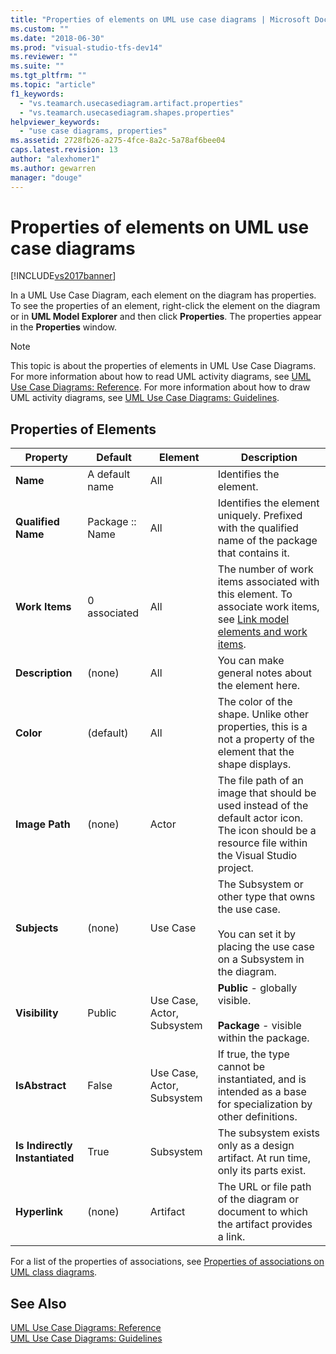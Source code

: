 ```yaml
---
title: "Properties of elements on UML use case diagrams | Microsoft Docs"
ms.custom: ""
ms.date: "2018-06-30"
ms.prod: "visual-studio-tfs-dev14"
ms.reviewer: ""
ms.suite: ""
ms.tgt_pltfrm: ""
ms.topic: "article"
f1_keywords: 
  - "vs.teamarch.usecasediagram.artifact.properties"
  - "vs.teamarch.usecasediagram.shapes.properties"
helpviewer_keywords: 
  - "use case diagrams, properties"
ms.assetid: 2728fb26-a275-4fce-8a2c-5a78af6bee04
caps.latest.revision: 13
author: "alexhomer1"
ms.author: gewarren
manager: "douge"
---
```

# Properties of elements on UML use case diagrams
[!INCLUDE[vs2017banner](../includes/vs2017banner.md)]

  
In a UML Use Case Diagram, each element on the diagram has properties. To see the properties of an element, right-click the element on the diagram or in **UML Model Explorer** and then click **Properties**. The properties appear in the **Properties** window.  
  
> [!NOTE]
>  This topic is about the properties of elements in UML Use Case Diagrams. For more information about how to read UML activity diagrams, see [UML Use Case Diagrams: Reference](../modeling/uml-use-case-diagrams-reference.md). For more information about how to draw UML activity diagrams, see [UML Use Case Diagrams: Guidelines](../modeling/uml-use-case-diagrams-guidelines.md).  
  
## Properties of Elements  
  
|Property|Default|Element|Description|  
|--------------|-------------|-------------|-----------------|  
|**Name**|A default name|All|Identifies the element.|  
|**Qualified Name**|Package :: Name|All|Identifies the element uniquely. Prefixed with the qualified name of the package that contains it.|  
|**Work Items**|0 associated|All|The number of work items associated with this element. To associate work items, see [Link model elements and work items](../modeling/link-model-elements-and-work-items.md).|  
|**Description**|(none)|All|You can make general notes about the element here.|  
|**Color**|(default)|All|The color of the shape. Unlike other properties, this is a not a property of the element that the shape displays.|  
|**Image Path**|(none)|Actor|The file path of an image that should be used instead of the default actor icon. The icon should be a resource file within the Visual Studio project.|  
|**Subjects**|(none)|Use Case|The Subsystem or other type that owns the use case.<br /><br /> You can set it by placing the use case on a Subsystem in the diagram.|  
|**Visibility**|Public|Use Case, Actor, Subsystem|**Public** - globally visible.<br /><br /> **Package** - visible within the package.|  
|**IsAbstract**|False|Use Case, Actor, Subsystem|If true, the type cannot be instantiated, and is intended as a base for specialization by other definitions.|  
|**Is Indirectly Instantiated**|True|Subsystem|The subsystem exists only as a design artifact. At run time, only its parts exist.|  
|**Hyperlink**|(none)|Artifact|The URL or file path of the diagram or document to which the artifact provides a link.|  
  
 For a list of the properties of associations, see [Properties of associations on UML class diagrams](../modeling/properties-of-associations-on-uml-class-diagrams.md).  
  
## See Also  
 [UML Use Case Diagrams: Reference](../modeling/uml-use-case-diagrams-reference.md)   
 [UML Use Case Diagrams: Guidelines](../modeling/uml-use-case-diagrams-guidelines.md)



